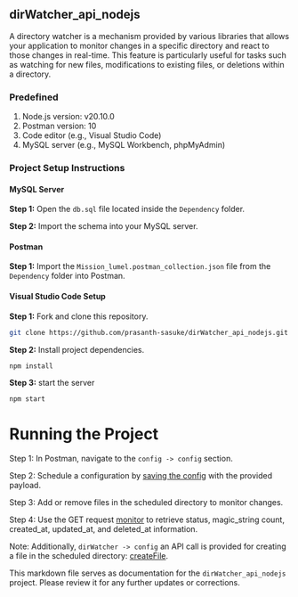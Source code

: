 ## dirWatcher_api_nodejs

A directory watcher is a mechanism provided by various libraries that allows your application to monitor changes in a specific directory and react to those changes in real-time. This feature is particularly useful for tasks such as watching for new files, modifications to existing files, or deletions within a directory.

### Predefined

1. Node.js version: v20.10.0
2. Postman version: 10
3. Code editor (e.g., Visual Studio Code)
4. MySQL server (e.g., MySQL Workbench, phpMyAdmin)

### Project Setup Instructions

#### MySQL Server

**Step 1:** Open the `db.sql` file located inside the `Dependency` folder.

**Step 2:** Import the schema into your MySQL server.

#### Postman

**Step 1:** Import the `Mission_lumel.postman_collection.json` file from the `Dependency` folder into Postman.

#### Visual Studio Code Setup

**Step 1:** Fork and clone this repository.

```bash
git clone https://github.com/prasanth-sasuke/dirWatcher_api_nodejs.git
```

**Step 2:** Install project dependencies.
```
npm install
```

**Step 3:** start the server

```
npm start
```

# Running the Project

Step 1: In Postman, navigate to the `config -> config` section.

Step 2: Schedule a configuration by [saving the config](http://localhost:4000/dev/saveConfig) with the provided payload.

Step 3: Add or remove files in the scheduled directory to monitor changes.

Step 4: Use the GET request [monitor](http://localhost:4000/dev/monitor?directory=D:/Assessment/lumel/frontend) to retrieve status, magic_string count, created_at, updated_at, and deleted_at information.

Note: Additionally, `dirWatcher -> config` an API call is provided for creating a file in the scheduled directory: [createFile](http://localhost:4000/dev/createDir).

This markdown file serves as documentation for the `dirWatcher_api_nodejs` project. Please review it for any further updates or corrections.













